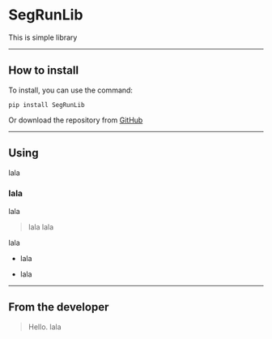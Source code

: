 # **SegRunLib** #

This is simple library 

----------


## How to install ##
To install, you can use the command:

    pip install SegRunLib

Or download the repository from [GitHub](https://github.com/NotYourLady)

----------

## Using ##
lala

### lala ###
lala
> lala
> lala

  
lala  
  
- lala
  
- lala
  


----------


## From the developer ##

> Hello. lala
  